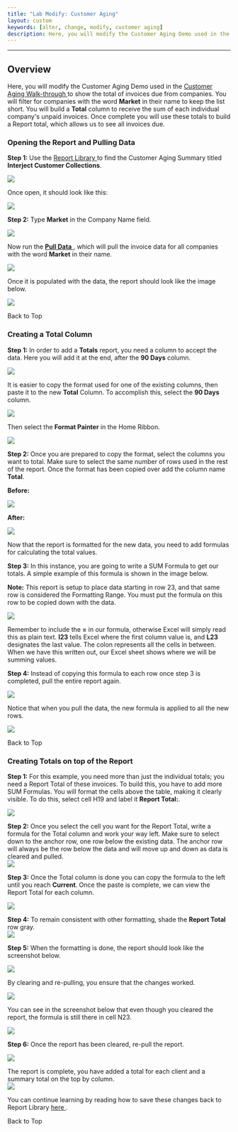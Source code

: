 ```yaml
---
title: "Lab Modify: Customer Aging"
layout: custom
keywords: [alter, change, modify, customer aging]
description: Here, you will modify the Customer Aging Demo used in the Customer Aging Walk-through to show the total of invoices due from companies.
---
```

* * *

##  **Overview**

Here, you will modify the Customer Aging Demo used in the [ Customer Aging Walk-through ](/wAbout/Customer-Aging.html) to show the total of invoices due from companies. You will filter for companies with the word **Market** in their name to keep the list short. You will build a **Total** column to receive the sum of each individual company's unpaid invoices. Once complete you will use these totals to build a Report total, which allows us to see all invoices  due.   


###  Opening the Report and Pulling Data 

**Step 1:** Use the [ Report Library ](/wAbout/Report-Library-Basics.html) to find the Customer Aging Summary titled **Interject Customer Collections**. 

![](/images/L-Modify-CustAging/01.png)
<br>


Once open, it should look like this:   

![](/images/L-Modify-CustAging/02.png)
<br>

**Step 2:** Type **Market** in the Company Name field. 

![](/images/L-Modify-CustAging/03.png)
<br>
  


Now run the [ **Pull Data** ](/wPortal/INTERJECT-Ribbon-Menu-Items.html), which will pull the invoice data for all companies with the word **Market** in their name. 

![](/images/L-Modify-CustAging/04.png)
<br>
 


Once it is populated with the data, the report should look like the image below. 

![](/images/L-Modify-CustAging/05.png)
<br>

Back to Top 

###  Creating a Total Column 

**Step 1:** In order to add a **Totals** report, you need a column to accept the data. Here you will add it at the end, after the **90 Days** column. 

![](/images/L-Modify-CustAging/06.png)
<br>
  


It is easier to copy the format used for one of the existing columns, then paste it to the new **Total** Column. To accomplish this, select the **90 Days** column. 

![](/images/L-Modify-CustAging/07.png)
<br>
  


Then select the **Format Painter** in the Home Ribbon. 

![](/images/L-Modify-CustAging/08.png)
<br>
  


**Step 2:** Once you are prepared to copy the format, select the columns you want to total. Make sure to select the same number of rows used in the rest of the report. Once the format has been copied over add the column name **Total**. 

**Before:**

![](/images/L-Modify-CustAging/09.png)
<br>

**After:**

![](/images/L-Modify-CustAging/10.png)
<br>
  


Now that the report is formatted for the new data, you need to add formulas for calculating the total values. 

  


**Step 3:** In this instance, you are going to write a SUM Formula to get our totals. A simple example of this formula is shown in the image below. 

**Note:** This report is setup to place data starting in row 23, and that same row is considered the Formatting Range. You must put the formula on this row to be copied down with the data. 

![](/images/L-Modify-CustAging/11.png)
<br>
  


Remember to include the **=** in our formula, otherwise Excel will simply read this as plain text. **I23** tells Excel where the first column value is, and **L23** designates the last value. The colon represents all the cells in between. When we have this written out, our Excel sheet shows where we will be summing values. 


**Step 4:** Instead of copying this formula to each row once step 3 is completed, pull the entire report again. 

![](/images/L-Modify-CustAging/12.png)
<br>
  


Notice that when you pull the data, the new formula is applied to all the new rows. 

![](/images/L-Modify-CustAging/13.png)
<br>

Back to Top 

###  Creating Totals on top of the Report 

**Step 1:** For this example, you need more than just the individual totals; you need a Report Total of these invoices. To build this, you have to add more SUM Formulas. You will format the cells above the table, making it clearly visible. To do this, select cell H19 and label it **Report Total:**. 

![](/images/L-Modify-CustAging/14.png) 
<br>

**Step 2:** Once you select the cell you want for the Report Total, write a formula for the Total column and work your way left. Make sure to select down to the anchor row, one row below the existing data. The anchor row will always be the row below the data and will move up and down as data is cleared and pulled.   
![](/images/L-Modify-CustAging/15.png)
<br>
  


**Step 3:** Once the Total column is done you can copy the formula to the left until you reach **Current**. Once the paste is complete, we can view the Report Total for each column. 

![](/images/L-Modify-CustAging/16.gif)
<br>
  


**Step 4:** To remain consistent with other formatting, shade the **Report Total** row gray.   
![](/images/L-Modify-CustAging/17.png)
<br>

**Step 5:** When the formatting is done, the report should look like the screenshot below. 

![](/images/L-Modify-CustAging/18.png)
<br>
  


By clearing and re-pulling, you ensure that the changes worked. 

![](/images/L-Modify-CustAging/19.png)
<br>
  


You can see in the screenshot below that even though you cleared the report, the formula is still there in cell N23. 

![](/images/L-Modify-CustAging/20.png)
<br>
  


**Step 6:** Once the report has been cleared, re-pull the report. 

![](/images/L-Modify-CustAging/21.png)
<br>
  


The report is complete, you have added a total for each client and a summary total on the top by column.  
![](/images/L-Modify-CustAging/22.png)
<br> 


You can continue learning by reading how to save these changes back to Report Library [ here ](https://interject.atlassian.net/wiki/display/ID/Updating+the+Report+Library). 

Back to Top 
